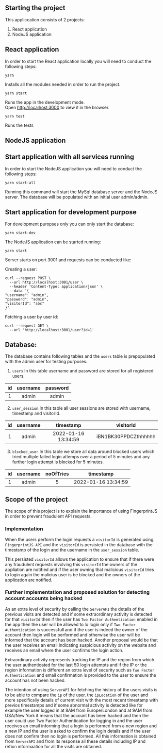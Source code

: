 ## Starting the project

This appliccation consists of 2 projects:

1. React application
2. NodeJS application

## React application

In order to start the React application locally you will need to conduct the following steps:

```
yarn
```

Installs all the modules needed in order to run the project.

```
yarn start
```

Runs the app in the development mode.<br />
Open [http://localhost:3000](http://localhost:3000) to view it in the browser.

```
yarn test
```

Runs the tests

## NodeJS application

## Start application with all services running

In order to start the NodeJS application you will need to conduct the following steps:

```
yarn start-all
```

Running this command will start the MySql database server and the NodeJS server.
The database will be populated with an initial user admin/admin.

## Start application for development purpose

For development puropses only you can only start the database:

```
yarn start-dev
```

The NodeJS application can be started running:

```
yarn start
```

Server starts on port 3001 and requests can be conducted like:

Creating a user:
```
curl --request POST \
  --url http://localhost:3001/user \
  --header 'Content-Type: application/json' \
  --data '{
"username": "admin",
"password": "admin",
"visitorId": "abc"
}'
```

Fetching a user by user id:
```
curl --request GET \
  --url 'http://localhost:3001/user?id=1'
```

## Database:

The database contains following tables and the `users` table is prepopulated with the admin user for testing purposes.

1. `users`
   In this table username and password are stored for all registered users.

| id | username  | password 
| :-----: | :-: | :-: | 
| 1 | admin | admin | 

2. `user_session`
   In this table all user sessions are stored with username, timestamp and visitorId.


| id | username  | timestamp  | visitorId
| :-----: | :-: | :-: | :-: |
| 1 | admin | 2022-01-16 13:34:59 | iBN1BK30PPDCZthhhhhh

3. `blocked_user`
   In this table we store all data around blocked users which tried multiple failed login attemps over a period of 5 minutes and any further login attempt is blocked for 5 minutes.

| id | username  | noOfTries  | timestamp
| :-----: | :-: | :-: | :-: |
| 1 | admin | 5 | 2022-01-16 13:34:59

## Scope of the project

The scope of this project is to explain the importance of using FingerprintJS in order to prevent fraudulent API requests.

### Implementation

When the users perform the login requests a `visitorId` is generated using `FingerprintJS API` and the `visitorId` is persisted in the database with the timestamp of the login and the username in the `user_session` table.

This persisted `visitorId` allows the application to ensure that if there were any fraudulent requests involving this `visitorId` the owners of the appliation are notified and if the user owning that malicious `visitorId` tries to login again the malicius user is be blocked and the owners of the application are notified.

### Further implementation and proposed solution for detecting account accounts being hacked

As an extra level of security by calling the `ServerAPI` the details of the previous visits are detected and if some extraordinary activity is detected for that `visitorId` then if the user has `Two Factor Authentication` enabled in the app then the user will be allowed to lo login only if `Two Factor Authentication` is successfull and if the user is indeed the owner of the account then login will be performed and otherwise the user will be informed that the account has been hacked. Another proposal would be that the user receives an email indicating suspicious activity on the website and receives an email where the user confirms the login action.

Extraordinary activity represents tracking the IP and the region from which the user authenticated for the last 50 login attempts and if the IP or the region information is different an extra level of security such as `Two Factor Authentication` and email confirmation is provided to the user to ensure the account has not been hacked.

The intention of using `ServerAPI` for fetching the history of the users visits is to be able to compare the `ip` of the user, the `ipLocation` of the user and more specifically details of current visit with the most recent timestamp with previos timestamps and if some abnormal activity is detected like for example the user logged in at 8AM from Europe/London and at 9AM from USA/New York it means that the account has been hacked and then the user could use Two Factor Authentication for logging in and the user receives an email informing that a login is performed from a new region and a new IP and the user is asked to confirm the login details and if the user does not confirm then no login is performed. All this information is obtained from `ServerAPI` and from its response all these details including IP and refion informaation for all the visits are obtained.

